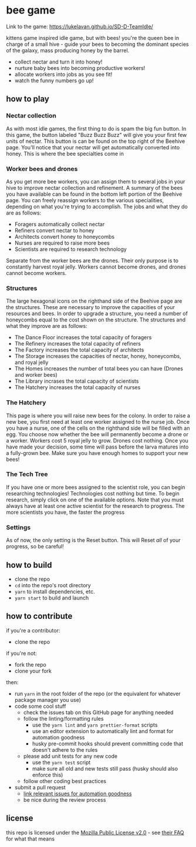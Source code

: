 # bee game
Link to the game: https://lukelavan.github.io/SD-D-TeamIdle/

kittens game inspired idle game, but with bees! you're the queen bee in charge of a small hive - guide your bees to becoming the dominant species of the galaxy, mass producing honey by the barrel.

- collect nectar and turn it into honey!
- nurture baby bees into becoming productive workers!
- allocate workers into jobs as you see fit!
- watch the funny numbers go up!

## how to play

### Nectar collection
As with most idle games, the first thing to do is spam the big fun button. In this game, the button labeled "Buzz Buzz Buzz" will give you your first few units of nectar. This button is can be found on the top right of the Beehive page. You'll notice that your nectar will get automatically converted into honey. This is where the bee specialties come in

### Worker bees and drones
As you get more bee workers, you can assign them to several jobs in your hive to improve nectar collection and refinement. A summary of the bees you have available can be found in the bottom left portion of the Beehive page. You can freely reassign workers to the various specialities, depending on what you're trying to accomplish. The jobs and what they do are as follows:
- Foragers automatically collect nectar
- Refiners convert nectar to honey
- Architects convert honey to honeycombs
- Nurses are required to raise more bees
- Scientists are required to research technology  

Separate from the worker bees are the drones. Their only purpose is to constantly harvest royal jelly. Workers cannot become drones, and drones cannot become workers.

### Structures
The large hexagonal icons on the righthand side of the Beehive page are the structures. These are necessary to improve the capacities of your resources and bees. In order to upgrade a structure, you need a number of honeycombs equal to the cost shown on the structure. The structures and what they improve are as follows:
- The Dance Floor increases the total capacity of foragers
- The Refinery increases the total capacity of refiners
- The Factory increases the total capacity of architects
- The Storage increases the capacities of nectar, honey, honeycombs, and royal jelly
- The Homes increases the number of total bees you can have (Drones and worker bees)
- The Library incrases the total capacity of scientists
- The Hatchery increases the total capacity of nurses

### The Hatchery
This page is where you will raise new bees for the colony. In order to raise a new bee, you first need at least one worker assigned to the nurse job. Once you have a nurse, one of the cells on the righthand side will be filled with an egg. You choose now whether the bee will permanently become a drone or a worker. Workers cost 5 royal jelly to grow. Drones cost nothing. Once you have made your decision, some time will pass before the larva matures into a fully-grown bee. Make sure you have enough homes to support your new bees!

### The Tech Tree
If you have one or more bees assigned to the scientist role, you can begin researching technologies! Technologies cost nothing but time. To begin research, simply click on one of the available options. Note that you must always have at least one active scientist for the research to progress. The more scientists you have, the faster the progress

### Settings
As of now, the only setting is the Reset button. This will Reset *all* of your progress, so be careful!

## how to build

- clone the repo
- `cd` into the repo's root directory
- `yarn` to install dependencies, etc.
- `yarn start` to build and launch

## how to contribute

if you're a contributor:

- clone the repo

if you're not:

- fork the repo
- clone your fork

then:

- run `yarn` in the root folder of the repo (or the equivalent for whatever package manager you use)
- code some cool stuff
  - check the issues tab on this GitHub page for anything needed
  - follow the linting/formatting rules
    - use the `yarn lint` and `yarn prettier-format` scripts
    - use an editor extension to automatically lint and format for automation goodness
    - husky pre-commit hooks should prevent committing code that doesn't adhere to the rules
  - please add unit tests for any new code
    - use the `yarn test` script
    - make sure all old and new tests still pass (husky should also enforce this)
  - follow other coding best practices
- submit a pull request
  - [link relevant issues for automation goodness](https://docs.github.com/en/issues/tracking-your-work-with-issues/linking-a-pull-request-to-an-issue)
  - be nice during the review process

## license

this repo is licensed under the [Mozilla Public License v2.0](https://www.mozilla.org/en-US/MPL/2.0/) - see [their FAQ](https://www.mozilla.org/en-US/MPL/2.0/FAQ/) for what that means
